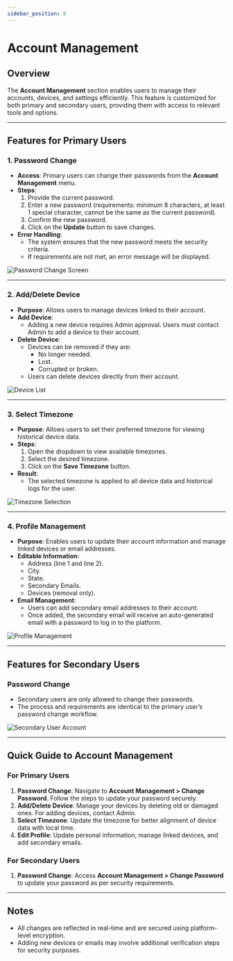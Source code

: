 ```yaml
---
sidebar_position: 6
---
```


# Account Management

## Overview

The **Account Management** section enables users to manage their accounts, devices, and settings efficiently. This feature is customized for both primary and secondary users, providing them with access to relevant tools and options.

---

## Features for Primary Users

### 1. Password Change
- **Access**: Primary users can change their passwords from the **Account Management** menu.
- **Steps**:
  1. Provide the current password.
  2. Enter a new password (requirements: minimum 8 characters, at least 1 special character, cannot be the same as the current password).
  3. Confirm the new password.
  4. Click on the **Update** button to save changes.
- **Error Handling**:
  - The system ensures that the new password meets the security criteria.
  - If requirements are not met, an error message will be displayed.

![Password Change Screen](../../static/img/account-password-change.png)

---

### 2. Add/Delete Device
- **Purpose**: Allows users to manage devices linked to their account.
- **Add Device**:
  - Adding a new device requires Admin approval. Users must contact Admin to add a device to their account.
- **Delete Device**:
  - Devices can be removed if they are:
    - No longer needed.
    - Lost.
    - Corrupted or broken.
  - Users can delete devices directly from their account.

![Device List](../../static/img/account-device-manage.png)

---

### 3. Select Timezone
- **Purpose**: Allows users to set their preferred timezone for viewing historical device data.
- **Steps**:
  1. Open the dropdown to view available timezones.
  2. Select the desired timezone.
  3. Click on the **Save Timezone** button.
- **Result**:
  - The selected timezone is applied to all device data and historical logs for the user.

![Timezone Selection](../../static/img/account-timezone.png)

---

### 4. Profile Management
- **Purpose**: Enables users to update their account information and manage linked devices or email addresses.
- **Editable Information**:
  - Address (line 1 and line 2).
  - City.
  - State.
  - Secondary Emails.
  - Devices (removal only).
- **Email Management**:
  - Users can add secondary email addresses to their account.
  - Once added, the secondary email will receive an auto-generated email with a password to log in to the platform.

![Profile Management](../../static/img/account-profile.png)

---

## Features for Secondary Users

### Password Change
- Secondary users are only allowed to change their passwords.
- The process and requirements are identical to the primary user’s password change workflow.

![Secondary User Account](../../static/img/account-secondary.png)

---

## Quick Guide to Account Management

### For Primary Users
1. **Password Change**: Navigate to **Account Management > Change Password**. Follow the steps to update your password securely.
2. **Add/Delete Device**: Manage your devices by deleting old or damaged ones. For adding devices, contact Admin.
3. **Select Timezone**: Update the timezone for better alignment of device data with local time.
4. **Edit Profile**: Update personal information, manage linked devices, and add secondary emails.

### For Secondary Users
1. **Password Change**: Access **Account Management > Change Password** to update your password as per security requirements.

---

## Notes
- All changes are reflected in real-time and are secured using platform-level encryption.
- Adding new devices or emails may involve additional verification steps for security purposes.

